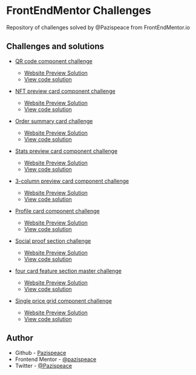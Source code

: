 # FrontEndMentor Challenges

Repository of challenges solved by @Pazispeace from FrontEndMentor.io

## Challenges and solutions

- [QR code component challenge](https://www.frontendmentor.io/solutions/responsive-qr-card-using-flexbox-rJdoOzc75)

  - [Website Preview Solution](https://Pazispeace.github.io/FrontendMentor-Challenges/qr-code-component)
  - [View code solution](https://github.com/Pazispeace/FrontendMentor-Challenges/tree/gh-pages/nft-preview-card-component)

- [NFT preview card component challenge](https://www.frontendmentor.io/solutions/resonsive-nft-preview-card-component-with-flexbox-H1ewl2R9m9)

  - [Website Preview Solution](https://Pazispeace.github.io/FrontendMentor-Challenges/nft-preview-card-component)
  - [View code solution](https://github.com/Pazispeace/FrontendMentor-Challenges/tree/gh-pages/nft-preview-card-component)

- [Order summary card challenge](https://www.frontendmentor.io/solutions/order-summary-component-using-flexbox-and-grid-css-ByS92Qjm5)

  - [Website Preview Solution](https://Pazispeace.github.io/FrontendMentor-Challenges/order-summary-component)
  - [View code solution](https://github.com/Pazispeace/FrontendMentor-Challenges/tree/gh-pages/order-summary-component)

- [Stats preview card component challenge](https://www.frontendmentor.io/solutions/responsive-stats-preview-card-component-using-flexbox-and-grid-css-SyeHE5amq)

  - [Website Preview Solution](https://Pazispeace.github.io/FrontendMentor-Challenges/stats-preview-card-component)
  - [View code solution](https://github.com/Pazispeace/FrontendMentor-Challenges/tree/gh-pages/stats-preview-card-component)

- [3-column preview card component challenge](https://www.frontendmentor.io/solutions/responsive-3column-preview-card-component-using-css-grid-and-flexbox-Hy6Znhk45)

  - [Website Preview Solution](https://Pazispeace.github.io/FrontendMentor-Challenges/3-column-preview-card-component)
  - [View code solution](https://github.com/Pazispeace/FrontendMentor-Challenges/tree/gh-pages/3-column-preview-card-component)

- [Profile card component challenge](https://www.frontendmentor.io/solutions/responsive-profile-card-component-using-flexbox-grid-and-mobile-first-r1V-c4VN9)

  - [Website Preview Solution](https://Pazispeace.github.io/FrontendMentor-Challenges/profile-card-component)
  - [View code solution](https://github.com/Pazispeace/FrontendMentor-Challenges/tree/gh-pages/profile-card-component)

- [Social proof section challenge](https://www.frontendmentor.io/solutions/social-proof-section-rkkzHrON5)

  - [Website Preview Solution](https://Pazispeace.github.io/FrontendMentor-Challenges/social-proof-section-master)
  - [View code solution](https://github.com/Pazispeace/FrontendMentor-Challenges/tree/gh-pages/social-proof-section-master)

- [four card feature section master challenge](https://www.frontendmentor.io/solutions/responsive-four-card-feature-section-Sy7Omg1B9)

  - [Website Preview Solution](https://Pazispeace.github.io/FrontendMentor-Challenges/four-card-feature-section-master)
  - [View code solution](https://github.com/Pazispeace/FrontendMentor-Challenges/tree/gh-pages/four-card-feature-section-master)

- [Single price grid component challenge](https://www.frontendmentor.io/solutions/responsive-single-price-grid-component-HJXyp2bH5)

  - [Website Preview Solution](https://Pazispeace.github.io/FrontendMentor-Challenges/single-price-grid-component-master)
  - [View code solution](https://github.com/Pazispeace/FrontendMentor-Challenges/tree/gh-pages/single-price-grid-component-master)

## Author

- Github - [Pazispeace](https://github.com/Pazispeace)
- Frontend Mentor - [@pazispeace](https://www.frontendmentor.io/profile/Pazispeace)
- Twitter - [@Pazispeace](https://www.twitter.com/pazispeace)
